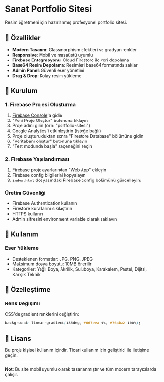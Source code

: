 # Sanat Portfolio Sitesi

Resim öğretmeni için hazırlanmış profesyonel portfolio sitesi.

## 🎨 Özellikler

- **Modern Tasarım**: Glassmorphism efektleri ve gradyan renkler
- **Responsive**: Mobil ve masaüstü uyumlu
- **Firebase Entegrasyonu**: Cloud Firestore ile veri depolama
- **Base64 Resim Depolama**: Resimleri base64 formatında saklar
- **Admin Panel**: Güvenli eser yönetimi
- **Drag & Drop**: Kolay resim yükleme

## 🔧 Kurulum

### 1. Firebase Projesi Oluşturma

1. [Firebase Console](https://console.firebase.google.com)'a gidin
2. "Yeni Proje Oluştur" butonuna tıklayın
3. Proje adını girin (örn: "portfolio-sitesi")
4. Google Analytics'i etkinleştirin (isteğe bağlı)
5. Proje oluşturulduktan sonra "Firestore Database" bölümüne gidin
6. "Veritabanı oluştur" butonuna tıklayın
7. "Test modunda başla" seçeneğini seçin

### 2. Firebase Yapılandırması

1. Firebase proje ayarlarından "Web App" ekleyin
2. Firebase config bilgilerini kopyalayın
3. `index.html` dosyasındaki Firebase config bölümünü güncelleyin:



### Üretim Güvenliği
- Firebase Authentication kullanın
- Firestore kurallarını sıkılaştırın
- HTTPS kullanın
- Admin şifresini environment variable olarak saklayın

## 📱 Kullanım

### Eser Yükleme
- Desteklenen formatlar: JPG, PNG, JPEG
- Maksimum dosya boyutu: 10MB önerilir
- Kategoriler: Yağlı Boya, Akrilik, Suluboya, Karakalem, Pastel, Dijital, Karışık Teknik

## 🎨 Özelleştirme

### Renk Değişimi
CSS'de gradient renklerini değiştirin:
```css
background: linear-gradient(135deg, #667eea 0%, #764ba2 100%);
```


## 📜 Lisans

Bu proje kişisel kullanım içindir. Ticari kullanım için geliştirici ile iletişime geçin.

---

**Not**: Bu site mobil uyumlu olarak tasarlanmıştır ve tüm modern tarayıcılarda çalışır.
